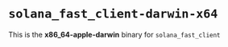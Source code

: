 # `solana_fast_client-darwin-x64`

This is the **x86_64-apple-darwin** binary for `solana_fast_client`
